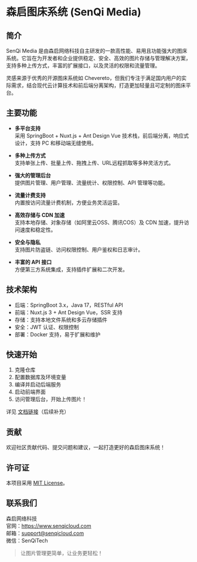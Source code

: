 # 森启图床系统 (SenQi Media)


## 简介

SenQi Media 是由森启网络科技自主研发的一款高性能、易用且功能强大的图床系统。它旨在为开发者和企业提供稳定、安全、高效的图片存储与管理解决方案，支持多种上传方式，丰富的扩展接口，以及灵活的权限和流量管理。

灵感来源于优秀的开源图床系统如 Chevereto，但我们专注于满足国内用户的实际需求，结合现代云计算技术和前后端分离架构，打造更加轻量且可定制的图床平台。



## 主要功能

- **多平台支持**  
  采用 SpringBoot + Nuxt.js + Ant Design Vue 技术栈，前后端分离，响应式设计，支持 PC 和移动端无缝使用。

- **多种上传方式**  
  支持单张上传、批量上传、拖拽上传、URL远程抓取等多种灵活方式。

- **强大的管理后台**  
  提供图片管理、用户管理、流量统计、权限控制、API 管理等功能。

- **流量计费支持**  
  内置按访问流量计费机制，方便业务灵活运营。

- **高效存储与 CDN 加速**  
  支持本地存储、对象存储（如阿里云OSS、腾讯COS）及 CDN 加速，提升访问速度和稳定性。

- **安全与隐私**  
  支持图片防盗链、访问权限控制、用户鉴权和日志审计。

- **丰富的 API 接口**  
  方便第三方系统集成，支持插件扩展和二次开发。



## 技术架构

- 后端：SpringBoot 3.x，Java 17，RESTful API
- 前端：Nuxt.js 3 + Ant Design Vue，SSR 支持
- 存储：支持本地文件系统和多云存储插件
- 安全：JWT 认证、权限控制
- 部署：Docker 支持，易于扩展和维护



## 快速开始

1. 克隆仓库
2. 配置数据库及环境变量
3. 编译并启动后端服务
4. 启动前端界面
5. 访问管理后台，开始上传图片！

详见 [文档链接](#)（后续补充）



## 贡献

欢迎社区贡献代码、提交问题和建议，一起打造更好的森启图床系统！



## 许可证

本项目采用 [MIT License](LICENSE)。



## 联系我们

森启网络科技  
官网：https://www.senqicloud.com  
邮箱：support@senqicloud.com  
微信：SenQiTech



> 让图片管理更简单，让业务更轻松！
